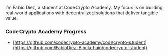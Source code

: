 I’m Fabio Diez, a student at CodeCrypto Academy. My focus is on building real-world applications with decentralized solutions that deliver tangible value.

### CodeCrypto Academy Progress

   - [https://github.com/codecrypto-academy/codecrypto-student](https://github.com/FabioDiez-Blockchain/codecrypto-student)

